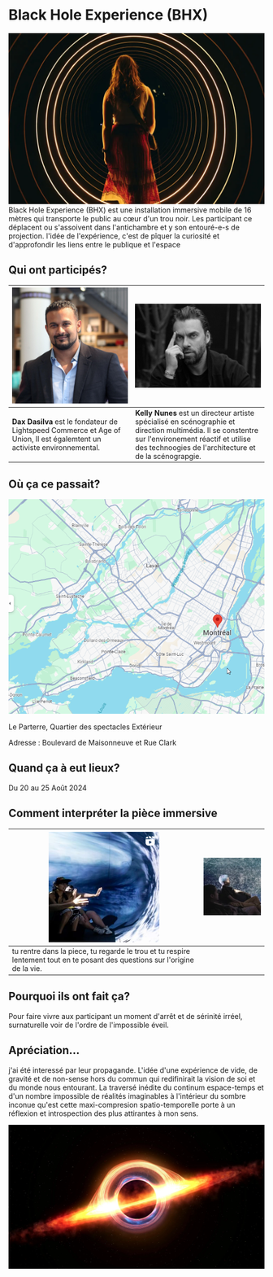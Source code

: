# Black Hole Experience (BHX)
![photo_de_présentation](/img/black_hole_Photo_by_Jimmy_Hamelin.webp)
Black Hole Experience (BHX) est une installation immersive mobile de 16 mètres qui transporte le public au cœur d'un trou noir. Les participant ce déplacent ou s'assoivent dans l'antichambre et y son entouré-e-s de projection.
l'idée de l'expérience, c'est de pîquer la curiosité et d'approfondir les liens entre le publique et l'espace



## Qui ont participés?

| ![Dax](/img/Dax_Dasilva.jpg)  | ![kelly](/img/Kelly_Nunes.jpg) |
|----------|------------|
| **Dax Dasilva** est le fondateur de Lightspeed Commerce et Age of Union, Il est égalemtent un activiste environnemental. | **Kelly Nunes** est un directeur artiste spécialisé en scénographie et direction multimédia. Il se constentre sur l'environement réactif et utilise des technoogies de l'architecture et de la scénograpgie. |



## Où ça ce passait?

![localisation](/img/black_hole_where.png)

Le Parterre, Quartier des spectacles
Extérieur

Adresse : Boulevard de Maisonneuve et Rue Clark

## Quand ça à eut lieux?
Du 20 au 25 Août 2024


## Comment interpréter la pièce immersive
| ![lol](/img/screen_shot_black_hole.png) | ![lol](/img/Black%20Hole%20Experience3.png) |
|----------|------------|
|tu rentre dans la piece, tu regarde le trou et tu respire lentement tout en te posant des questions sur l'origine de la vie. |




## Pourquoi ils ont fait ça?
Pour faire vivre aux participant un moment d'arrêt et de sérinité irréel, surnaturelle voir de l'ordre de l'impossible éveil.

## Apréciation...
j'ai été interessé par leur propagande. L'idée d'une expérience de vide, de gravité et de non-sense hors du commun qui redifinirait la vision de soi et du monde nous entourant.
La traversé inédite du continum espace-temps et d'un nombre impossible de réalités imaginables à l'intérieur du sombre inconue qu'est cette maxi-compresion spatio-temporelle porte à un réflexion et introspection des plus attirantes à mon sens. 

![lol](/img/black_hole.webp)



